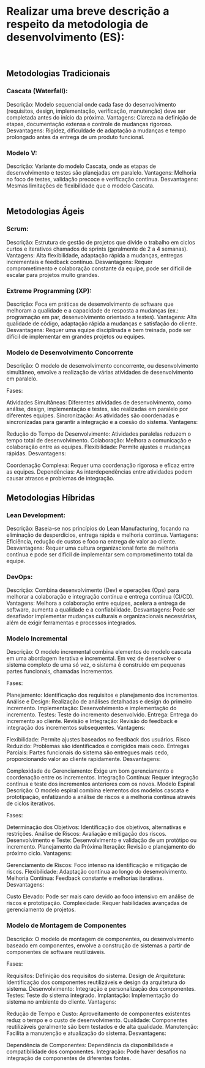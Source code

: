 <h1> Realizar uma breve descrição a respeito da metodologia de desenvolvimento (ES): </h2><br>

<h2>Metodologias Tradicionais</h2>
<h3>Cascata (Waterfall):</h3> 

Descrição: Modelo sequencial onde cada fase do desenvolvimento (requisitos, design, implementação, verificação, manutenção) deve ser completada antes do início da próxima.
Vantagens: Clareza na definição de etapas, documentação extensa e controle de mudanças rigoroso.
Desvantagens: Rigidez, dificuldade de adaptação a mudanças e tempo prolongado antes da entrega de um produto funcional.<br>

<h3>Modelo V:</h3>

Descrição: Variante do modelo Cascata, onde as etapas de desenvolvimento e testes são planejadas em paralelo.
Vantagens: Melhoria no foco de testes, validação precoce e verificação contínua.
Desvantagens: Mesmas limitações de flexibilidade que o modelo Cascata.<br><br>


<h2>Metodologias Ágeis</h2>
<h3>Scrum:</h3>

Descrição: Estrutura de gestão de projetos que divide o trabalho em ciclos curtos e iterativos chamados de sprints (geralmente de 2 a 4 semanas).
Vantagens: Alta flexibilidade, adaptação rápida a mudanças, entregas incrementais e feedback contínuo.
Desvantagens: Requer comprometimento e colaboração constante da equipe, pode ser difícil de escalar para projetos muito grandes.

<h3>Extreme Programming (XP):</h3>

Descrição: Foca em práticas de desenvolvimento de software que melhoram a qualidade e a capacidade de resposta a mudanças (ex.: programação em par, desenvolvimento orientado a testes).
Vantagens: Alta qualidade de código, adaptação rápida a mudanças e satisfação do cliente.
Desvantagens: Requer uma equipe disciplinada e bem treinada, pode ser difícil de implementar em grandes projetos ou equipes.

<h3>Modelo de Desenvolvimento Concorrente</h3>
Descrição:
O modelo de desenvolvimento concorrente, ou desenvolvimento simultâneo, envolve a realização de várias atividades de desenvolvimento em paralelo.

Fases:

Atividades Simultâneas: Diferentes atividades de desenvolvimento, como análise, design, implementação e testes, são realizadas em paralelo por diferentes equipes.
Sincronização: As atividades são coordenadas e sincronizadas para garantir a integração e a coesão do sistema.
Vantagens:

Redução do Tempo de Desenvolvimento: Atividades paralelas reduzem o tempo total de desenvolvimento.
Colaboração: Melhora a comunicação e colaboração entre as equipes.
Flexibilidade: Permite ajustes e mudanças rápidas.
Desvantagens:

Coordenação Complexa: Requer uma coordenação rigorosa e eficaz entre as equipes.
Dependências: As interdependências entre atividades podem causar atrasos e problemas de integração.

<h2>Metodologias Híbridas</h2>

<h3>Lean Development:</h3>

Descrição: Baseia-se nos princípios do Lean Manufacturing, focando na eliminação de desperdícios, entrega rápida e melhoria contínua.
Vantagens: Eficiência, redução de custos e foco na entrega de valor ao cliente.
Desvantagens: Requer uma cultura organizacional forte de melhoria contínua e pode ser difícil de implementar sem comprometimento total da equipe.

<h3>DevOps:</h3>

Descrição: Combina desenvolvimento (Dev) e operações (Ops) para melhorar a colaboração e integração contínua e entrega contínua (CI/CD).
Vantagens: Melhora a colaboração entre equipes, acelera a entrega de software, aumenta a qualidade e a confiabilidade.
Desvantagens: Pode ser desafiador implementar mudanças culturais e organizacionais necessárias, além de exigir ferramentas e processos integrados.

<h3>Modelo Incremental</h3>
Descrição:
O modelo incremental combina elementos do modelo cascata em uma abordagem iterativa e incremental. Em vez de desenvolver o sistema completo de uma só vez, o sistema é construído em pequenas partes funcionais, chamadas incrementos.

Fases:

Planejamento: Identificação dos requisitos e planejamento dos incrementos.
Análise e Design: Realização de análises detalhadas e design do primeiro incremento.
Implementação: Desenvolvimento e implementação do incremento.
Testes: Teste do incremento desenvolvido.
Entrega: Entrega do incremento ao cliente.
Revisão e Integração: Revisão do feedback e integração dos incrementos subsequentes.
Vantagens:

Flexibilidade: Permite ajustes baseados no feedback dos usuários.
Risco Reduzido: Problemas são identificados e corrigidos mais cedo.
Entregas Parciais: Partes funcionais do sistema são entregues mais cedo, proporcionando valor ao cliente rapidamente.
Desvantagens:

Complexidade de Gerenciamento: Exige um bom gerenciamento e coordenação entre os incrementos.
Integração Contínua: Requer integração contínua e teste dos incrementos anteriores com os novos.
Modelo Espiral
Descrição:
O modelo espiral combina elementos dos modelos cascata e prototipação, enfatizando a análise de riscos e a melhoria contínua através de ciclos iterativos.

Fases:

Determinação dos Objetivos: Identificação dos objetivos, alternativas e restrições.
Análise de Riscos: Avaliação e mitigação dos riscos.
Desenvolvimento e Teste: Desenvolvimento e validação de um protótipo ou incremento.
Planejamento da Próxima Iteração: Revisão e planejamento do próximo ciclo.
Vantagens:

Gerenciamento de Riscos: Foco intenso na identificação e mitigação de riscos.
Flexibilidade: Adaptação contínua ao longo do desenvolvimento.
Melhoria Contínua: Feedback constante e melhorias iterativas.
Desvantagens:

Custo Elevado: Pode ser mais caro devido ao foco intensivo em análise de riscos e prototipação.
Complexidade: Requer habilidades avançadas de gerenciamento de projetos.

<h3>Modelo de Montagem de Componentes</h3>
Descrição:
O modelo de montagem de componentes, ou desenvolvimento baseado em componentes, envolve a construção de sistemas a partir de componentes de software reutilizáveis.

Fases:

Requisitos: Definição dos requisitos do sistema.
Design de Arquitetura: Identificação dos componentes reutilizáveis e design da arquitetura do sistema.
Desenvolvimento: Integração e personalização dos componentes.
Testes: Teste do sistema integrado.
Implantação: Implementação do sistema no ambiente do cliente.
Vantagens:

Redução de Tempo e Custo: Aproveitamento de componentes existentes reduz o tempo e o custo de desenvolvimento.
Qualidade: Componentes reutilizáveis geralmente são bem testados e de alta qualidade.
Manutenção: Facilita a manutenção e atualização do sistema.
Desvantagens:

Dependência de Componentes: Dependência da disponibilidade e compatibilidade dos componentes.
Integração: Pode haver desafios na integração de componentes de diferentes fontes.


